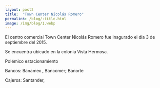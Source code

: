 ```yaml
---
layout: post2
title:  "Town Center Nicolás Romero"
permalink: /blog/:title.html
image: /img/blog/1.webp
---
```


El centro comercial Town Center Nicolás Romero fue inagurado el dia 3 de septiembre del 2015.

Se encuentra ubicado en la colonia Vista Hermosa.

Polémico estacionamiento

Bancos: Banamex , Bancomer; Banorte

Cajeros: Santander, 
